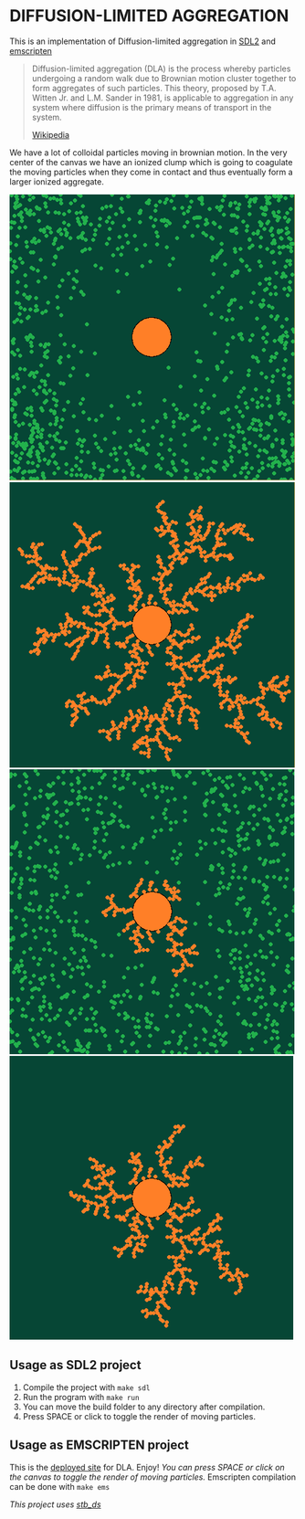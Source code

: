 # DIFFUSION-LIMITED AGGREGATION
This is an implementation of Diffusion-limited aggregation in [SDL2](https://www.libsdl.org/) and [emscripten](https://emscripten.org/)

> Diffusion-limited aggregation (DLA) is the process whereby particles undergoing a random walk due to Brownian motion cluster together to form aggregates of such particles. This theory, proposed by T.A. Witten Jr. and L.M. Sander in 1981, is applicable to aggregation in any system where diffusion is the primary means of transport in the system.
>
> [Wikipedia](https://en.wikipedia.org/wiki/Diffusion-limited_aggregation)

We have a lot of colloidal particles moving in brownian motion. In the very
center of the canvas we have an ionized clump which is going to
coagulate the moving particles when they come in contact and thus eventually
form a larger ionized aggregate.

![init](https://github.com/ImtiazKabir/Diffusion-limited-Aggregation/blob/main/screenshots/s.PNG)
![final](https://github.com/ImtiazKabir/Diffusion-limited-Aggregation/blob/main/screenshots/f.PNG)
![growing_with_movers](https://github.com/ImtiazKabir/Diffusion-limited-Aggregation/blob/main/screenshots/gm.PNG)
![growing_without_movers](https://github.com/ImtiazKabir/Diffusion-limited-Aggregation/blob/main/screenshots/gw.PNG)


## Usage as SDL2 project
1. Compile the project with `make sdl`
2. Run the program with `make run`
3. You can move the build folder to any directory after compilation.
4. Press SPACE or click to toggle the render of moving particles.

## Usage as EMSCRIPTEN project
This is the [deployed site](https://imtiazkabir.github.io/Diffusion-limited-Aggregation/) for DLA. Enjoy! *You can press SPACE or click on the canvas to toggle the render of moving particles.*
Emscripten compilation can be done with `make ems`


*This project uses [stb_ds](http://nothings.org/stb_ds/)*
